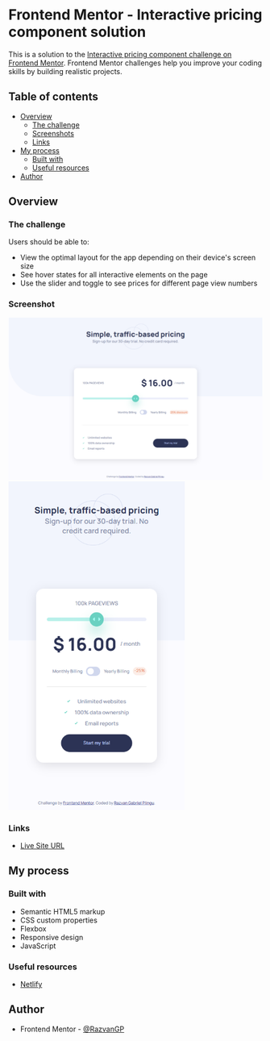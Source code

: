 # Frontend Mentor - Interactive pricing component solution

This is a solution to the [Interactive pricing component challenge on Frontend Mentor](https://www.frontendmentor.io/challenges/interactive-pricing-component-t0m8PIyY8). Frontend Mentor challenges help you improve your coding skills by building realistic projects.

## Table of contents

- [Overview](#overview)
  - [The challenge](#the-challenge)
  - [Screenshots](#screenshots)
  - [Links](#links)
- [My process](#my-process)
  - [Built with](#built-with)
  - [Useful resources](#useful-resources)
- [Author](#author)

## Overview

### The challenge

Users should be able to:

- View the optimal layout for the app depending on their device's screen size
- See hover states for all interactive elements on the page
- Use the slider and toggle to see prices for different page view numbers

### Screenshot

<img src="./screenshots/desktop-version.PNG" alt="desktop verison screenshot" style="width:700px;"/><br/>
<img src="./screenshots/mobile-version.PNG" alt="mobile verison screenshot" style="width:350px;"/>

### Links

- [Live Site URL](https://rgp-interactive-pricing-component.netlify.app/)

## My process

### Built with

- Semantic HTML5 markup
- CSS custom properties
- Flexbox
- Responsive design
- JavaScript

### Useful resources

- [Netlify](https://www.netlify.com/)

## Author

- Frontend Mentor - [@RazvanGP](https://www.frontendmentor.io/profile/RazvanGP)
